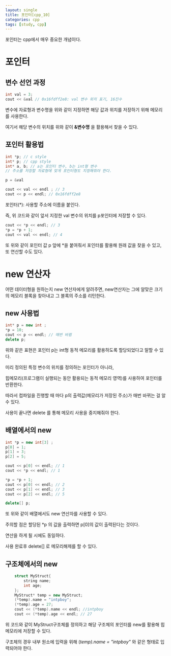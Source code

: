 ```yaml
---
layout: single
title: 포인터[cpp_10]
categories: cpp
tags: [study, cpp]
---
```


포인터는 cpp에서 매우 중요한 개념이다.

# 포인터

## 변수 선언 과정

```cpp
int val = 3;
cout << &val // 0x16fdff2e8: val 변수 위치 표기, 16진수
```

변수에 자료형과 변수명을 위와 같이 지정하면 해당 값과 위치를 저장하기 위해 메모리를 사용한다.

여기서 해당 변수의 위치를 위와 같이 **&변수명** 을 활용해서 찾을 수 있다.




## 포인터 활용법

```cpp
int *p; // c style
int* p; // cpp style
int* a, b; // a는 포인터 변수, b는 int형 변수
// 주소를 저장할 자료형에 맞게 포인터형도 지정해줘야 한다.

p = &val

cout << val << endl ; // 3
cout << p << endl; // 0x16fdff2e8
```


포인터(*): 사용할 주소에 이름을 붙인다.

즉, 위 코드와 같이 앞서 지정한 val 변수의 위치를 p포인터에 저장할 수 있다.


```cpp
cout << *p << endl; // 3
*p = *p + 1;
cout << val << endl; // 4
```
또 위와 같이 포인터 값 p 앞에 *을 붙여줘서 포인터를 활용해 원래 값을 찾을 수 있고, 또 연산할 수도 있다.


# new 연산자

어떤 데이터형을 원하는지 new 연산자에게 알려주면, new연산자는 그에 알맞은 크기의 메모리 블록을 찾아내고 그 블록의 주소를 리턴한다.

## new 사용법

```cpp
int* p = new int ;
*p = 10;
cout << p << endl; // 매번 바뀜
delete p;
```

위와 같은 표현은 포인터 p는 int형 동적 메모리를 활용하도록 할당되었다고 말할 수 있다.

미리 정의된 특정 변수의 위치를 정의하는 포인터가 아니라,

힙메모리(프로그램이 실행되는 동안 활용되는 동적 메모리 영역)를 사용하여 포인터를 반환한다.

따라서 컴파일을 진행할 때 마다 p의 출력값(메모리가 저장된 주소)가 매번 바뀌는 걸 알 수 있다.

사용이 끝나면 delete 를 통해 메모리 사용을 중지해줘야 한다.

## 배열에서의 new

```cpp
int *p = new int[3] ;
p[0] = 1;
p[1] = 3;
p[2] = 5;

cout << p[0] << endl; // 1
cout << *p << endl; // 1

*p = *p + 1;
cout << p[0] << endl; // 2
cout << p[1] << endl; // 3
cout << p[2] << endl; // 5

delete[] p;
```

또 위와 같이 배열에서도 new 연산자를 사용할 수 있다.

주의할 점은 할당된 *p 의 값을 출력하면 p[0]의 값이 출력된다는 것이다.

연산을 하게 될 시에도 동일하다.

사용 완료후 delete[] 로 메모리해제를 할 수 있다.

## 구조체에서의 new

```cpp
    struct MyStruct{
        string name;
        int age;
    };
    MyStruct* temp = new MyStruct;
    (*temp).name = "intpboy";
    (*temp).age = 27;
    cout << (*temp).name << endl; //intpboy
    cout << (*temp).age << endl; // 27
```

위 코드와 같이 MyStruct구조체를 정의하고 해당 구조체의 포인터를 new를 활용해 힙메모리에 저장할 수 있다.

구조체의 경우 내부 원소에 입력을 위해 (*temp).name = "intpboy"* 와 같은 형태로 입력되어야 한다.